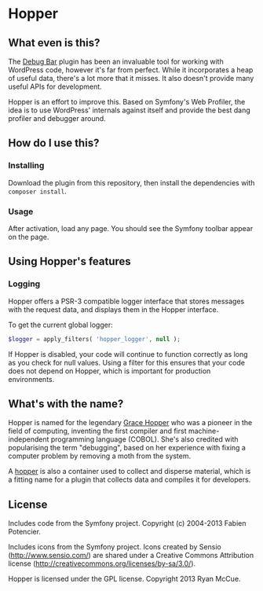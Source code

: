 Hopper
======

What even is this?
------------------
The [Debug Bar][] plugin has been an invaluable tool for working with WordPress
code, however it's far from perfect. While it incorporates a heap of useful
data, there's a lot more that it misses. It also doesn't provide many useful
APIs for development.

Hopper is an effort to improve this. Based on Symfony's Web Profiler, the idea
is to use WordPress' internals against itself and provide the best dang profiler
and debugger around.

[Debug Bar]: http://wordpress.org/plugins/debug-bar/


How do I use this?
------------------
### Installing
Download the plugin from this repository, then install the dependencies with
`composer install`.

### Usage
After activation, load any page. You should see the Symfony toolbar appear on
the page.


Using Hopper's features
-----------------------

### Logging
Hopper offers a PSR-3 compatible logger interface that stores messages with the
request data, and displays them in the Hopper interface.

To get the current global logger:

```php
$logger = apply_filters( 'hopper_logger', null );
```

If Hopper is disabled, your code will continue to function correctly as long as
you check for null values. Using a filter for this ensures that your code does
not depend on Hopper, which is important for production environments.


What's with the name?
---------------------
Hopper is named for the legendary [Grace Hopper][] who was a pioneer in the
field of computing, inventing the first compiler and first machine-independent
programming language (COBOL). She's also credited with popularising the term
"debugging", based on her experience with fixing a computer problem by removing
a moth from the system.

A [hopper][] is also a container used to collect and disperse material, which is
a fitting name for a plugin that collects data and compiles it for developers.

[Grace Hopper]: http://en.wikipedia.org/wiki/Grace_Hopper
[hopper]: http://en.wikipedia.org/wiki/Hopper


License
-------
Includes code from the Symfony project. Copyright (c) 2004-2013 Fabien
Potencier.

Includes icons from the Symfony project. Icons created by Sensio
(http://www.sensio.com/) are shared under a Creative Commons Attribution license
(http://creativecommons.org/licenses/by-sa/3.0/).

Hopper is licensed under the GPL license. Copyright 2013 Ryan McCue.